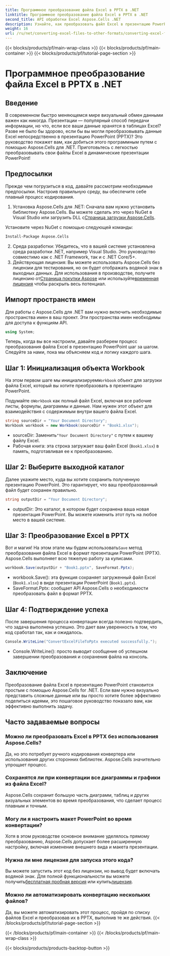 ```yaml
---
title: Программное преобразование файла Excel в PPTX в .NET
linktitle: Программное преобразование файла Excel в PPTX в .NET
second_title: API обработки Excel Aspose.Cells .NET
description: Узнайте, как преобразовать файл Excel в презентацию PowerPoint (PPTX) программным способом с помощью Aspose.Cells для .NET, следуя этому пошаговому руководству.
weight: 16
url: /ru/net/converting-excel-files-to-other-formats/converting-excel-file-to-pptx/
---
```


{{< blocks/products/pf/main-wrap-class >}}
{{< blocks/products/pf/main-container >}}
{{< blocks/products/pf/tutorial-page-section >}}

# Программное преобразование файла Excel в PPTX в .NET

## Введение

В современном быстро меняющемся мире визуальный обмен данными важен как никогда. Презентации — популярный способ передачи информации, но что, если все ваши данные хранятся в таблицах Excel? Разве не было бы здорово, если бы вы могли преобразовывать данные Excel непосредственно в презентацию PowerPoint (PPTX)? Это руководство покажет вам, как добиться этого программным путем с помощью Aspose.Cells для .NET. Приготовьтесь с легкостью преобразовывать свои файлы Excel в динамические презентации PowerPoint!

## Предпосылки

Прежде чем погрузиться в код, давайте рассмотрим необходимые предпосылки. Настроив правильную среду, вы обеспечите себе плавный процесс кодирования.

1. Установка Aspose.Cells для .NET: Сначала вам нужно установить библиотеку Aspose.Cells. Вы можете сделать это через NuGet в Visual Studio или загрузить DLL с[Страница загрузки Aspose.Cells](https://releases.aspose.com/cells/net/).

Установите через NuGet с помощью следующей команды:
```bash
Install-Package Aspose.Cells
```
2. Среда разработки: Убедитесь, что в вашей системе установлена среда разработки .NET, например Visual Studio. Это руководство совместимо как с .NET Framework, так и с .NET Core/5+.
3.  Действующая лицензия: Вы можете использовать Aspose.Cells без лицензии для тестирования, но он будет отображать водяной знак в выходных данных. Для использования в производстве, получите лицензию от[Страница покупки Aspose](https://purchase.aspose.com/buy) или используйте[временная лицензия](https://purchase.aspose.com/temporary-license/) чтобы раскрыть весь потенциал.

## Импорт пространств имен

Для работы с Aspose.Cells для .NET вам нужно включить необходимые пространства имен в ваш проект. Эти пространства имен необходимы для доступа к функциям API.

```csharp
using System;
```

Теперь, когда вы все настроили, давайте разберем процесс преобразования файла Excel в презентацию PowerPoint шаг за шагом. Следуйте за нами, пока мы объясняем код и логику каждого шага.

## Шаг 1: Инициализация объекта Workbook

 На этом первом шаге мы инициализируем`Workbook` объект для загрузки файла Excel, который вы хотите преобразовать в презентацию PowerPoint.

 Подумайте о`Workbook` как полный файл Excel, включая все рабочие листы, формулы, диаграммы и данные. Нам нужен этот объект для взаимодействия с содержимым внутри вашего файла Excel.

```csharp
string sourceDir = "Your Document Directory";
Workbook workbook = new Workbook(sourceDir + "Book1.xlsx");
```

-  sourceDir: Заменить`"Your Document Directory"` с путем к вашему файлу Excel.
- Рабочая книга: эта строка загружает ваш файл Excel (`Book1.xlsx`) в память, подготавливая ее к преобразованию.

## Шаг 2: Выберите выходной каталог

Далее укажите место, куда вы хотите сохранить полученную презентацию PowerPoint. Это гарантирует, что ваш преобразованный файл будет сохранен правильно.

```csharp
string outputDir = "Your Document Directory";
```

- outputDir: Это каталог, в котором будет сохранена ваша новая презентация PowerPoint. Вы можете изменить этот путь на любое место в вашей системе.

## Шаг 3: Преобразование Excel в PPTX

 Вот и магия! На этом этапе мы будем использовать`Save` метод преобразования файла Excel в формат презентации PowerPoint (PPTX). Aspose.Cells выполняет всю тяжелую работу за кулисами.

```csharp
workbook.Save(outputDir + "Book1.pptx", SaveFormat.Pptx);
```

- workbook.Save(): эта функция сохраняет загруженный файл Excel (`Book1.xlsx`) в виде презентации PowerPoint (`Book1.pptx`).
- SaveFormat.Pptx: сообщает API Aspose.Cells о необходимости преобразовать файл в формат PPTX.

## Шаг 4: Подтверждение успеха

После завершения процесса конвертации всегда полезно подтвердить, что задача выполнена успешно. Это дает вам уверенность в том, что код сработал так, как и ожидалось.

```csharp
Console.WriteLine("ConvertExcelFileToPptx executed successfully.");
```

- Console.WriteLine(): просто выводит сообщение об успешном завершении преобразования и сохранения файла на консоль.

## Заключение

Преобразование файла Excel в презентацию PowerPoint становится простым с помощью Aspose.Cells for .NET. Если вам нужно визуально представить сложные данные или вы просто хотите более эффективно поделиться идеями, это пошаговое руководство показало вам, как эффективно выполнить задачу.

## Часто задаваемые вопросы

### Можно ли преобразовать Excel в PPTX без использования Aspose.Cells?
Да, но это потребует ручного кодирования конвертера или использования других сторонних библиотек. Aspose.Cells значительно упрощает процесс.

### Сохранятся ли при конвертации все диаграммы и графики из файла Excel?
Aspose.Cells сохранит большую часть диаграмм, таблиц и других визуальных элементов во время преобразования, что сделает процесс плавным и точным.

### Могу ли я настроить макет PowerPoint во время конвертации?
Хотя в этом руководстве основное внимание уделялось прямому преобразованию, Aspose.Cells допускает более расширенную настройку, включая изменение внешнего вида и макета презентации.

### Нужна ли мне лицензия для запуска этого кода?
Вы можете запустить этот код без лицензии, но вывод будет включать водяной знак. Для полной функциональности вы можете получить[бесплатная пробная версия](https://releases.aspose.com/) или купить[лицензия](https://purchase.aspose.com/buy).

### Можно ли автоматизировать конвертацию нескольких файлов?
Да, вы можете автоматизировать этот процесс, пройдя по списку файлов Excel и преобразовав их в PPTX, выполнив те же действия.
{{< /blocks/products/pf/tutorial-page-section >}}

{{< /blocks/products/pf/main-container >}}
{{< /blocks/products/pf/main-wrap-class >}}

{{< blocks/products/products-backtop-button >}}
